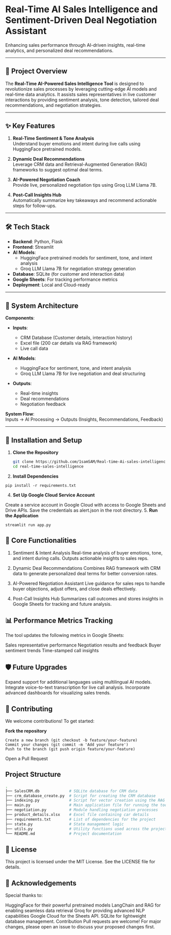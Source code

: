 # Real-Time AI Sales Intelligence and Sentiment-Driven Deal Negotiation Assistant 

Enhancing sales performance through AI-driven insights, real-time analytics, and personalized deal recommendations.

---

## 📜 Project Overview

The **Real-Time AI-Powered Sales Intelligence Tool** is designed to revolutionize sales processes by leveraging cutting-edge AI models and real-time data analytics. It assists sales representatives in live customer interactions by providing sentiment analysis, tone detection, tailored deal recommendations, and negotiation strategies.

---

## ✨ Key Features

1. **Real-Time Sentiment & Tone Analysis**  
   Understand buyer emotions and intent during live calls using HuggingFace pretrained models.

2. **Dynamic Deal Recommendations**  
   Leverage CRM data and Retrieval-Augmented Generation (RAG) frameworks to suggest optimal deal terms.

3. **AI-Powered Negotiation Coach**  
   Provide live, personalized negotiation tips using Groq LLM Llama 7B.

4. **Post-Call Insights Hub**  
   Automatically summarize key takeaways and recommend actionable steps for follow-ups.

---

## 🛠️ Tech Stack

- **Backend**: Python, Flask
- **Frontend**: Streamlit
- **AI Models**:  
  - HuggingFace pretrained models for sentiment, tone, and intent analysis  
  - Groq LLM Llama 7B for negotiation strategy generation
- **Database**: SQLite (for customer and interaction data)
- **Google Sheets**: For tracking performance metrics
- **Deployment**: Local and Cloud-ready

---

## 🔧 System Architecture

**Components**:  
- **Inputs**:  
  - CRM Database (Customer details, interaction history)  
  - Excel file (200 car details via RAG framework)  
  - Live call data  

- **AI Models**:  
  - HuggingFace for sentiment, tone, and intent analysis  
  - Groq LLM Llama 7B for live negotiation and deal structuring  

- **Outputs**:  
  - Real-time insights  
  - Deal recommendations  
  - Negotiation feedback  

**System Flow**:  
Inputs → AI Processing → Outputs (Insights, Recommendations, Feedback)

---

## 🚀 Installation and Setup

1. **Clone the Repository**  
   ```bash
   git clone https://github.com/1samSAM/Real-time-Ai-sales-intelligence.git
   cd real-time-sales-intelligence

2. **Install Dependencies**

 ```
 pip install -r requirements.txt
 ```
 4. **Set Up Google Cloud Service Account**

 Create a service account in Google Cloud with access to Google Sheets and Drive APIs.
 Save the credentials as alert.json in the root directory.
5. **Run the Application**
 ``` 
 streamlit run app.py
 ```
## 🧠 Core Functionalities
1. Sentiment & Intent Analysis
Real-time analysis of buyer emotions, tone, and intent during calls. Outputs actionable insights to sales reps.

2. Dynamic Deal Recommendations
Combines RAG framework with CRM data to generate personalized deal terms for better conversion rates.

3. AI-Powered Negotiation Assistant
Live guidance for sales reps to handle buyer objections, adjust offers, and close deals effectively.

4. Post-Call Insights Hub
Summarizes call outcomes and stores insights in Google Sheets for tracking and future analysis.

## 📊 Performance Metrics Tracking
The tool updates the following metrics in Google Sheets:

Sales representative performance
Negotiation results and feedback
Buyer sentiment trends
Time-stamped call insights

## 🛡️ Future Upgrades
Expand support for additional languages using multilingual AI models.
Integrate voice-to-text transcription for live call analysis.
Incorporate advanced dashboards for visualizing sales trends.
## 🤝 Contributing
We welcome contributions! To get started:

**Fork the repository**
```
Create a new branch (git checkout -b feature/your-feature)
Commit your changes (git commit -m 'Add your feature')
Push to the branch (git push origin feature/your-feature)
```
Open a Pull Request
## Project Structure

```bash
.
├── SalesCRM.db             # SQLite database for CRM data
├── crm_database_create.py  # Script for creating the CRM database
├── indexing.py             # Script for vector creation using the RAG framework
├── main.py                 # Main application file for running the tool
├── negotiation.py          # Module handling negotiation processes
├── product_details.xlsx    # Excel file containing car details
├── requirements.txt        # List of dependencies for the project
├── state.py                # State management logic
├── utils.py                # Utility functions used across the project
└── README.md               # Project documentation
```

## 📝 License
This project is licensed under the MIT License. See the LICENSE file for details.

## 🙌 Acknowledgements
Special thanks to:

HuggingFace for their powerful pretrained models
LangChain and RAG for enabling seamless data retrieval
Groq for providing advanced NLP capabilities 
Google Cloud for the Sheets API.
SQLite for lightweight database management.
Contribution
Pull requests are welcome! For major changes, please open an issue to discuss your proposed changes first.
